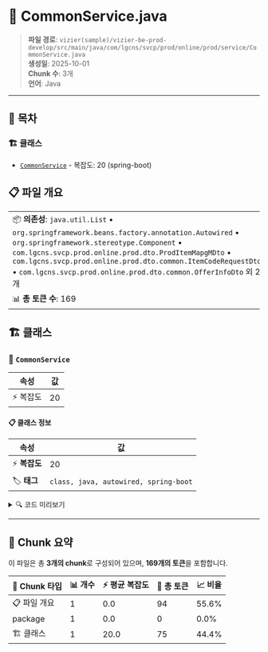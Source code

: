 # 📄 CommonService.java

> **파일 경로**: `vizier(sample)/vizier-be-prod-develop/src/main/java/com/lgcns/svcp/prod/online/prod/service/CommonService.java`  
> **생성일**: 2025-10-01  
> **Chunk 수**: 3개  
> **언어**: Java
---

## 📑 목차

### 🏗️ 클래스
- [`CommonService`](#class-commonservice) - 복잡도: 20 (spring-boot)

## 📋 파일 개요

| | |
|--|--|
| 📦 **의존성**: `java.util.List` • `org.springframework.beans.factory.annotation.Autowired` • `org.springframework.stereotype.Component` • `com.lgcns.svcp.prod.online.prod.dto.ProdItemMapgMDto` • `com.lgcns.svcp.prod.online.prod.dto.common.ItemCodeRequestDto` • `com.lgcns.svcp.prod.online.prod.dto.common.OfferInfoDto` 외 2개 | ⚡ **총 복잡도**: 20 |
| 📊 **총 토큰 수**: 169 |  |



## 🏗️ 클래스

### <a id="class-commonservice"></a>🎯 `CommonService`

| 속성 | 값 |
|------|----|
| ⚡ 복잡도 | 20 |



#### 📋 클래스 정보

| 속성 | 값 |
|------|----|
| ⚡ **복잡도** | 20 || 📍 **라인 범위** | 16-16 |
| 🏷️ **태그** | `class, java, autowired, spring-boot` || 🏗️ **프레임워크** | `spring-boot` |

<details>
<summary>🔍 코드 미리보기</summary>

```java
public class CommonService {
	@Autowired
	private CommonDao commonDao;
	@Autowired
	private OfferService offerService;
	@Autowired
	private ResourceService resourceService;
	
	public List<ProdItemMapgMDto> retrieveProdItemMapgMList(ProdItemMapgMDto ProdItemMapgMDto) {
		List<ProdItemMapgMDto> resultList = commonDao.selectList("Common.retrieveProdItemMapgMList", ProdItemMapgMDto);
		return resultList;
	}
	
	public String getItemCodeByUuid(String uuid) {
		ItemCodeRequestDto request = new ItemCodeRequestDto();
		
		return commonDao.select("Common.getItemCodeByUuid", request);
	}
	
	public OfferInfoDto retrieveOfferInfo(PricePlanDto pricePlanDto) {
		OfferInfoDto result = new OfferInfoDto();
		
//		String bsfCd = commonDao.select("Common.getBaseFeeCodeByPricePlanCode", pricePlanDto);
//		Stri...
```

**Chunk 정보**
- 🆔 **ID**: `e46193639d89`
- 📍 **라인**: 16-16
- 📊 **토큰**: 75
- 🏷️ **태그**: `class, java, autowired, spring-boot`

</details>

---





## 🧩 Chunk 요약

이 파일은 총 **3개의 chunk**로 구성되어 있으며, **169개의 토큰**을 포함합니다.

| 🧩 Chunk 타입 | 📊 개수 | ⚡ 평균 복잡도 | 📝 총 토큰 | 📈 비율 |
|---------------|--------|-------------|----------|--------|
| 📋 파일 개요 | 1 | 0.0 | 94 | 55.6% |
| package | 1 | 0.0 | 0 | 0.0% |
| 🏗️ 클래스 | 1 | 20.0 | 75 | 44.4% |

